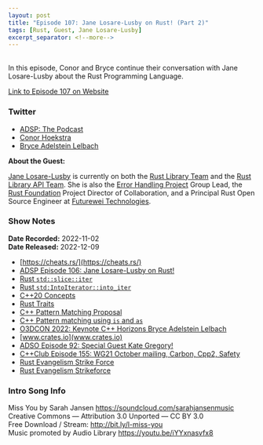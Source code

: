 ```yaml
---
layout: post
title: "Episode 107: Jane Losare-Lusby on Rust! (Part 2)"
tags: [Rust, Guest, Jane Losare-Lusby]
excerpt_separator: <!--more-->
---
```


<div id="buzzsprout-player-11843077"></div><script src="https://www.buzzsprout.com/1501960/11843077-episode-107-jane-losare-lusby-on-rust-part-2.js?container_id=buzzsprout-player-11843077&player=small" type="text/javascript" charset="utf-8"></script>

<br>In this episode, Conor and Bryce continue their conversation with Jane Losare-Lusby about the Rust Programming Language.
 
<!--more-->

[Link to Episode 107 on Website](https://adspthepodcast.com/2022/12/09/Episode-107.html)

### Twitter
 
* [ADSP: The Podcast](https://twitter.com/adspthepodcast) 
* [Conor Hoekstra](https://twitter.com/code_report)
* [Bryce Adelstein Lelbach](https://twitter.com/blelbach)

**About the Guest:**

[Jane Losare-Lusby](https://twitter.com/yaahc_) is currently on both the [Rust Library Team](https://www.rust-lang.org/governance/teams/library#Library%20team) and the [Rust Library API Team](https://www.rust-lang.org/governance/teams/library#Library%20API%20team). She is also the [Error Handling Project](https://github.com/rust-lang/project-error-handling) Group Lead, the [Rust Foundation](https://foundation.rust-lang.org/) Project Director of Collaboration, and a Principal Rust Open Source Engineer at [Futurewei Technologies](https://www.futurewei.com/).

### Show Notes
 
**Date Recorded:** 2022-11-02 <br>
**Date Released:** 2022-12-09

* [https://cheats.rs/](https://cheats.rs/)
* [ADSP Episode 106: Jane Losare-Lusby on Rust!](https://adspthepodcast.com/2022/12/02/Episode-106.html)
* [Rust `std::slice::iter`](https://doc.rust-lang.org/stable/std/primitive.slice.html#method.iter)
* [Rust `std:IntoIterator::into_iter`](https://doc.rust-lang.org/stable/std/iter/trait.IntoIterator.html#tymethod.into_iter)
* [C++20 Concepts](https://en.cppreference.com/w/cpp/language/constraints)
* [Rust Traits](https://doc.rust-lang.org/book/ch10-02-traits.html)
* [C++ Pattern Matching Proposal](https://www.open-std.org/jtc1/sc22/wg21/docs/papers/2020/p1371r3.pdf)
* [C++ Pattern matching using `is` and `as`](https://www.open-std.org/jtc1/sc22/wg21/docs/papers/2021/p2392r0.pdf)
* [O3DCON 2022: Keynote C++ Horizons Bryce Adelstein Lelbach](https://www.youtube.com/watch?v=CPiE_OihzxE)
* [www.crates.io](www.crates.io)
* [ADSO Episode 92: Special Guest Kate Gregory!](https://adspthepodcast.com/2022/08/26/Episode-92.html)
* [C++Club Episode 155: WG21 October mailing, Carbon, Cpp2, Safety](https://youtu.be/k8K-ZlFt6Ig)
* [Rust Evangelism Strike Force](https://enet4.github.io/rust-tropes/rust-evangelism-strike-force/)
* [Rust Evangelism Strikeforce](https://www.reddit.com/r/rustjerk/)

### Intro Song Info
 
Miss You by Sarah Jansen https://soundcloud.com/sarahjansenmusic<br>
Creative Commons — Attribution 3.0 Unported — CC BY 3.0<br>
Free Download / Stream: http://bit.ly/l-miss-you<br>
Music promoted by Audio Library https://youtu.be/iYYxnasvfx8<br>
